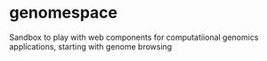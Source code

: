 genomespace
===========

Sandbox to play with web components for computatiional genomics applications, starting with genome browsing
